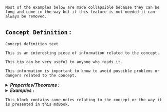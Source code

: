 
```admonish info
Most of the examples below are made collapsible because they can be long and come in the way but if this feature is not needed it can always be removed.
```

## `Concept Definition` :

`Concept definition text`

```admonish info title="interesting information" collapsible=true
This is an interesting piece of information related to the concept.
```

```admonish tip collapsible=true
This tip can be very useful to anyone who reads it.
```

```admonish warning title="something to be wary of" collapsible=true
This information is important to know to avoid possible problems or dangers related to the concept.
```

<details>
<summary><i><b>Properties/Theorems :</b></i></summary>
  
1. `first property`
    <details>
    <summary><i><b>Proof :</b></i></summary>
    </details>

2. `second property`

</details>

<details>
<summary><i><b>Examples :</b></i></summary>
  
1. `first example`
2. `second example`
    
    This is a longer example This is a longer exampleThis is a longer exampleThis is a longer exampleThis is a longer exampleThis is a longer exampleThis is a longer exampleThis is a longer exampleThis is a longer exampleThis is a longer exampleThis is a longer example

</details>

```admonish title="Additional Notes" collapsible=true
This block contains some notes relating to the concept or the way it is presented in this mdBook.
```
   